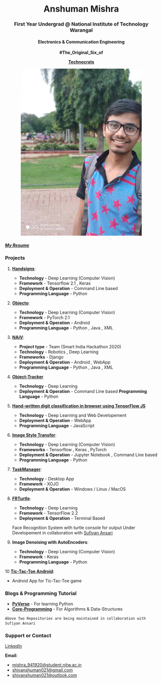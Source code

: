 <h1><center> Anshuman Mishra </center></h1>
  <h3><center>First Year Undergrad @ National Institute of Technology Warangal </center></h3>
  <h4><center>Electronics & Communication Engineering</center></h4>
  <B><center>#The_Original_Six_of
  
  [Technocrats](https://github.com/Technocrats-nitw)</center></B>
<center>
<img src="me.jpeg" style="width:400px;height:550px;">
  </center>


##### [My Resume](https://docs.google.com/document/d/1z9zfWX0TodUE_q0lCsrmCh7_hTsn4ZfMpQItLoD8J2w/edit)

### Projects

1. **[Handsigns](https://shivanshuman021.github.io/HandSigns/)**:
   - **Technology** - Deep Learning (Computer Vision)
   - **Framework** - Tensorflow 2.1 , Keras
   - **Deployment & Operation** - Command Line based
   - **Programming Language** - Python
  
2. **[Objecto](https://shivanshuman021.github.io/Objecto/)**:   
   - **Technology** - Deep Learning (Computer Vision)
   - **Framework** - PyTorch 2.1
   - **Deployment & Operation** - Android 
   - **Programming Language** - Python , Java , XML
 
3. **[NAiV](https://github.com/shivanshuman021/Technocrats-NAiV)**:
   - **Project type** - Team (Smart India Hackathon 2020)
   - **Technology** - Robotics , Deep Learning 
   - **Frameworks** - Django
   - **Deployment & Operation** - Android , WebApp 
   - **Programming Language** - Python , Java , XML
   
4. **[Object-Tracker](https://shivanshuman021.github.io/Object-Tracker/)**
   - **Technology** - Deep Learning
   - **Deployment & Operation** - Command Line based 
   **Programming Language** - Python

5. **[Hand-written digit classification in browser using TensorFlow JS](https://shivanshuman021.github.io/handwrittenDigit/)**
   - **Technology** - Deep Learning and Web Developement
   - **Deployment & Operation** - WebApp
   - **Programming Language** - JavaScript

6. **[Image Style Transfer](https://shivanshuman021.github.io/Image-Style-Transfer/)**:
   - **Technology** - Deep Learning (Computer Vision) 
   - **Frameworks** - Tensorflow , Keras , PyTorch
   - **Deployment & Operation** - Jupyter Notebook , Command Line based
   - **Programming Language** - Python
   
7. **[TaskManager](https://shivanshuman021.github.io/TaskManager/)**:
   - **Technology** - Desktop App
   - **Framework** - XOJO
   - **Deployment & Operation** - Windows / Linux / MacOS
   
8. **[FRTurtle](https://github.com/shivanshuman021/FRTurtle)**:
   - **Technology** - Deep Learning
   - **Framework** - TensorFlow 2.2
   - **Deployment & Operation** - Terminal Based
    
    Face Recognition System with turtle console for output Under Developement in collaboration with [Sufiyan Ansari](https://github.com/suffisme)
    
9. **Image Denoising with AutoEncoders**:
   - **Technology** - Deep Learning (Computer Vision)
   - **Framework** - Keras
   - **Programming Language** - Python

10 **[Tic-Tac-Toe Android](https://github.com/shivanshuman021/Tic-Tac-Toe-Android)**:
   - Android App for Tic-Tac-Toe game
    
### Blogs & Programming Tutorial
   - **[PyVerse](https://suffisme.github.io/PyVerse)** - For learning Python 
   - **[Core-Programming](https://github.com/suffisme/Core-Programming)** - For Algorithms & Data-Structures

    Above Two Repositories are being maintained in collaboration with Sufiyan Ansari 
    
### Support or Contact

[LinkedIn](https://www.linkedin.com/in/anshuman-mishra-89b014195)

**Email**:
   - mishra_941920@student.nitw.ac.in
   - shivanshuman021@gmail.com
   - shivanshuman021@outlook.com

